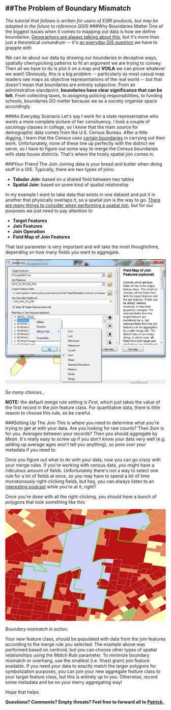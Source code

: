 ##The Problem of Boundary Mismatch
---
*The tutorial that follows is written for users of ESRI products, but may be adapted in the future to reference QGIS*
###Why Boundaries Matter
One of the biggest issues when it comes to mapping out data is how we define boundaries. [Geographers are always talking about this,](http://en.wikipedia.org/wiki/Modifiable_areal_unit_problem) but it's more than just a theoretical conundrum -- it's [an everyday GIS question ](http://giscollective.org/geographic-data-assumptions-maup-and-ecological-fallacies/)we have to grapple with

We can _lie_ about our data by drawing our boundaries in deceptive ways, spatially cherrypicking patterns to fit an argument we are trying to convey. Then all we have to do is plot it on a map and **VOILA** we can prove whatever we want! Obviously, this is a big problem -- particularly as most casual map readers see maps as objective representations of the real world -- but that doesn't mean that boundaries are entirely subjective. From an administrative standpoint, **boundaries have clear significance that can be felt**. From collecting taxes, to assigning policing responsibilities, to funding schools, boundaries DO matter because we as a society organize space accordingly.

###An Everyday Scenario
Let's say I work for a state representative who wants a more complete picture of her consituency. I took a couple of sociology classes in college, so I know that the main source for demographic data comes from the U.S. Census Bureau. After a little digging, I learn that the Census uses [certain boundaries](http://www.census.gov/geo/maps-data/data/tiger-cart-boundary.html) in carrying out their work. Unfortunately, none of these line up perfectly with the district we serve, so I have to figure out some way to merge the Census boundaries with state house districts. That's where the trusty spatial join comes in.

###Your Friend The Join
Joining data is your bread and butter when doing stuff in a GIS. Typically, there are two types of joins:
- **Tabular Join**: based on a shared field between two tables
- **Spatial Join**: based on some kind of spatial relatonship

In my example I want to take data that exists in one dataset and put it in another that physically overlaps it, so a spatial join is the way to go. [There are many things to consider when performing a spatial join,](http://help.arcgis.com/en/arcgisdesktop/10.0/help/index.html#/Spatial_Join/00080000000q000000/) but for our purposes we just need to pay attention to
- **Target Features**
- **Join Features**
- **Join Operation**
- **Field Map of Join Features**

That last parameter is very important and will take the most thought/time, depending on how many fields you want to aggregate.

![](mergeRule.jpg)

_So many choices..._

**NOTE:** the default merge rule setting is _First_, which just takes the value of the first record in the join feature class. For quantitative data, there is little reason to choose this rule, so be careful.

###Setting Up The Join
This is where you need to determine what you're trying to get at with your data. Are you looking for raw counts? Then _Sum_ is for you. Averages between your records? Then you should aggregate by _Mean_. It's really easy to screw up if you don't know your data very well (e.g. adding up average ages won't tell you anything), so pore over your metadata if you need to.

Once you figure out what to do with your data, now you can go crazy with your merge rules. If you're working with census data, you might have a ridiculous amount of fields. Unfortunately there's not a way to select one rule for a lot of fields at once, so you may have to spend a bit of time monotonously right-clicking fields, but hey, you can always listen to an [interesting podcast](http://www.thisamericanlife.org/podcast) while you're at it, right?

Once you're done with all the right-clicking, you should have a bunch of polygons that look something like this:

![](aggregate.jpg)

_Boundary mismatch in action._

Your new feature class, should be populated with data from the join features according to the merge rule you selected. The example above was performed based on centroid, but you can choose other types of spatial relationships using the _Match Rule_ parameter. To minimize boundary mismatch or overhang, use the smallest (i.e. finest grain) join feature available. If you need your data to exactly match the larger polygons for symbolization purposes, you can join your new aggregate feature class to your target feature class, but this is entirely up to you. Otherwise, record some metadata and be on your merry aggregating way!

Hope that helps.

**Questions? Comments? Empty threats? Feel free to forward all to [Patrick.](mailto:patrick.t.hammons@gmail.com)**
